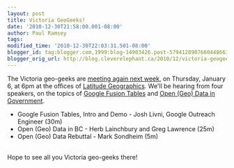 ```yaml
---
layout: post
title: Victoria GeoGeeks!
date: '2010-12-30T21:58:00.001-08:00'
author: Paul Ramsey
tags: 
modified_time: '2010-12-30T22:03:31.501-08:00'
blogger_id: tag:blogger.com,1999:blog-14903426.post-5794128907660448663
blogger_orig_url: http://blog.cleverelephant.ca/2010/12/victoria-geogeeks.html
---
```


The Victoria geo-geeks are [meeting again next week](http://www.meetup.com/Victoria-GeoGeeks/calendar/15625902/), on Thursday, January 6, at 6pm at the offices of [Latitude Geographics](http://latitudegeo.com). We'll be hearing from four speakers, on the topics of [Google Fusion Tables](http://google-latlong.blogspot.com/2010/02/mapping-your-data-with-google-fusion.html) and [Open (Geo) Data in Government](http://resource.org/8_principles.html).

<ul><li>Google Fusion Tables, Intro and Demo - Josh Livni, Google Outreach Engineer (30m) <li>Open (Geo) Data in BC - Herb Lainchbury and Greg Lawrence (25m) <li>Open (Geo) Data Rebuttal - Mark Sondheim (5m) </ul><br />Hope to see all you Victoria geo-geeks there!

